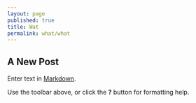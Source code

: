 ```yaml
---
layout: page
published: true
title: Wat
permalink: what/what
---
```


## A New Post

Enter text in [Markdown](http://daringfireball.net/projects/markdown/).

Use the toolbar above, or click the **?** button for formatting help.
